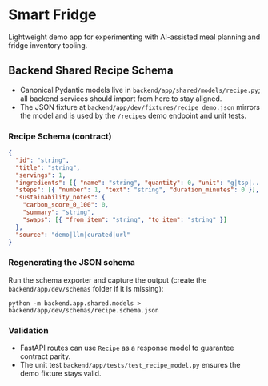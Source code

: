 # Smart Fridge

Lightweight demo app for experimenting with AI-assisted meal planning and fridge inventory tooling.

## Backend Shared Recipe Schema

- Canonical Pydantic models live in `backend/app/shared/models/recipe.py`; all backend services should import from here to stay aligned.
- The JSON fixture at `backend/app/dev/fixtures/recipe_demo.json` mirrors the model and is used by the `/recipes` demo endpoint and unit tests.

### Recipe Schema (contract)

```json
{
  "id": "string",
  "title": "string",
  "servings": 1,
  "ingredients": [{ "name": "string", "quantity": 0, "unit": "g|tsp|..." }],
  "steps": [{ "number": 1, "text": "string", "duration_minutes": 0 }],
  "sustainability_notes": {
    "carbon_score_0_100": 0,
    "summary": "string",
    "swaps": [{ "from_item": "string", "to_item": "string" }]
  },
  "source": "demo|llm|curated|url"
}
```

### Regenerating the JSON schema

Run the schema exporter and capture the output (create the `backend/app/dev/schemas` folder if it is missing):

```
python -m backend.app.shared.models > backend/app/dev/schemas/recipe.schema.json
```

### Validation

- FastAPI routes can use `Recipe` as a response model to guarantee contract parity.
- The unit test `backend/app/tests/test_recipe_model.py` ensures the demo fixture stays valid.

